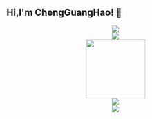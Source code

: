  <h2>Hi,I'm ChengGuangHao! 👋</h2>
    <div align="center"> <img src="https://metrics.lecoq.io/ReturnTmp?template=classic&config.timezone=Asia%2FShanghai"> </div>
    <div align="center"> <img src="https://github-readme-stats.vercel.app/api/top-langs/?username=ReturnTmp&hide_title=true&hide_border=true&layout=compact&langs_count=6&text_color=000&icon_color=fff&bg_color=0,52fa5a,4dfcff,c64dff&theme=graywhite" /> </div>
    <div align="center"> <img height="137px" src="https://github-readme-stats.vercel.app/api?username=ReturnTmp&hide_title=true&hide_border=true&show_icons=trueline_height=21&text_color=000&icon_color=000&bg_color=0,ea6161,ffc64d,fffc4d,52fa5a&theme=graywhite" /> </div>
    <div align="center"> <img src="https://github-readme-streak-stats.herokuapp.com/?user=ReturnTmp" /> </div> 
    <div align="center"> <img src="https://activity-graph.herokuapp.com/graph?username=ReturnTmp&theme=xcode" /> </div>

